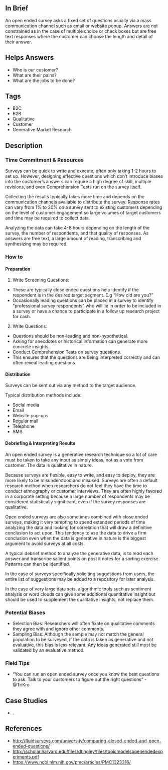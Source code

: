## In Brief

An open ended survey asks a fixed set of questions usually via a mass communication channel such as email or website popup. Answers are not constrained as in the case of multiple choice or check boxes but are free text responses where the customer can choose the length and detail of their answer.

## Helps Answers
- Who is our customer?
- What are their pains?
- What are the jobs to be done?

## Tags
- B2C
- B2B
- Qualitative
- Customer
- Generative Market Research

## Description

### Time Commitment & Resources
Surveys can be quick to write and execute, often only taking 1-2 hours to set up. However, designing effective questions which don’t introduce biases into the customer’s answers can require a high degree of skill, multiple revisions, and even Comprehension Tests run on the survey itself.

Collecting the results typically takes more time and depends on the communication channels available to distribute the survey. Response rates can vary from 1% to 20% on a survey sent to existing customers depending on the level of customer engagement so large volumes of target customers and time may be required to collect data.

Analyzing the data can take 4-8 hours depending on the length of the survey, the number of respondents, and that quality of responses. As answers are free text, a large amount of reading, transcribing and synthesizing may be required.

### How to

#### Preparation
1. Write Screening Questions: 
  * These are typically close ended questions help identify if the respondent is in the desired target segment. E.g “How old are you?” 
  * Occasionally leading questions can be placed in a survey to identify “professional survey respondents” who will lie in order to be included in a survey or have a chance to participate in a follow up research project for cash.
  
2. Write Questions: 
  * Questions should be non-leading and non-hypothetical. 
  * Asking for anecdotes or historical information can generate more concrete insights. 
  * Conduct Comprehension Tests on survey questions. 
  * This ensures that the questions are being interpreted correctly and can often reveal leading questions.

#### Distribution
Surveys can be sent out via any method to the target audience.

Typical distribution methods include:
- Social media
- Email
- Website pop-ups
- Regular mail
- Telephone
- SMS

#### Debriefing & Interpreting Results
An open ended survey is a generative research technique so a lot of care must be taken to take any input as simply ideas, not as a vote from customer. The data is qualitative in nature. 

Because surveys are flexible, easy to write, and easy to deploy, they are more likely to be misunderstood and misused. Surveys are often a default research method when researchers do not feel they have the time to conduct ethnography or customer interviews. They are often highly favored in a corporate setting because a large number of respondents may be considered statistically significant, even if the survey responses are qualitative.

Open ended surveys are also sometimes combined with close ended surveys, making it very tempting to spend extended periods of time analyzing the data and looking for correlation that will draw a definitive conclusion to act upon. This tendency to use the data to drive a firm conclusion even when the data is generative in nature is the biggest argument to avoid surveys at all costs.

A typical debrief method to analyze the generative data, is to read each answer and transcribe salient points on post it notes for a sorting exercise. Patterns can then be identified.

In the case of surveys specifically soliciting suggestions from users, the entire list of suggestions may be added to a repository for later analysis.

In the case of very large data sets, algorithmic tools such as sentiment analysis or word clouds can give some additional quantitative insight but should be used to supplement the qualitative insights, not replace them.

### Potential Biases
- Selection Bias: Researchers will often fixate on qualitative comments they agree with and ignore other comments.
- Sampling Bias: Although the sample may not match the general population to be surveyed, if the data is taken as generative and not evaluative, this bias is less relevant. Any ideas generated still must be validated by an evaluative method.

### Field Tips
- “You can run an open ended survey once you know the best questions to ask. Talk to your customers to figure out the right questions” - @TriKro

## Case Studies
- .

## References
- http://fluidsurveys.com/university/comparing-closed-ended-and-open-ended-questions/
- http://scholar.harvard.edu/files/dtingley/files/topicmodelsopenendedexperiments.pdf
- https://www.ncbi.nlm.nih.gov/pmc/articles/PMC1323316/
